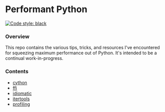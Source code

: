 # Performant Python
[![Code style: black](https://img.shields.io/badge/code%20style-black-000000.svg)](https://github.com/psf/black)

### Overview
This repo contains the various tips, tricks, and resources I've encountered for squeezing maximum performance out of Python.
It's intended to be a continual work-in-progress.

### Contents
- [cython](./performant_python/cython)
- [ffi](./performant_python/ffi)
- [idiomatic](./performant_python/idiomatic)
- [itertools](./performant_python/itertools)
- [profiling](./performant_python/profiling)

